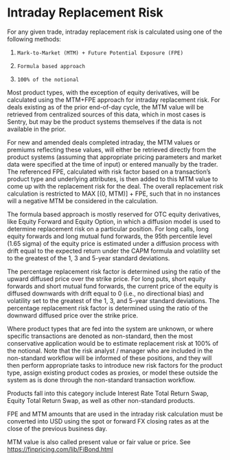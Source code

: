 # Intraday Replacement Risk

For any given trade, intraday replacement risk is calculated using one of the following methods:
 
1.     Mark-to-Market (MTM) + Future Potential Exposure (FPE)
2.     Formula based approach
3.     100% of the notional

Most product types, with the exception of equity derivatives, will be calculated using the MTM+FPE approach for intraday replacement risk. For deals existing as of the prior end-of-day cycle, the MTM value will be retrieved from centralized sources of this data, which in most cases is Sentry, but may be the product systems themselves if the data is not available in the prior.

For new and amended deals completed intraday, the MTM values or premiums reflecting these values, will either be retrieved directly from the product systems (assuming that appropriate pricing parameters and market data were specified at the time of input) or entered manually by the trader. The referenced FPE, calculated with risk factor based on a transaction’s product type and underlying attributes, is then added to this MTM value to come up with the replacement risk for the deal. The overall replacement risk calculation is restricted to MAX [(0, MTM)] + FPE, such that in no instances will a negative MTM be considered in the calculation.

 The formula based approach is mostly reserved for OTC equity derivatives, like Equity Forward and Equity Option, in which a diffusion model is used to determine replacement risk on a particular position. For long calls, long equity forwards and long mutual fund forwards, the 95th percentile level (1.65 sigma) of the equity price is estimated under a diffusion process with drift equal to the expected return under the CAPM formula and volatility set to the greatest of the 1, 3 and 5-year standard deviations.

The percentage replacement risk factor is determined using the ratio of the upward diffused price over the strike price. For long puts, short equity forwards and short mutual fund forwards, the current price of the equity is diffused downwards with drift equal to 0 (i.e., no directional bias) and volatility set to the greatest of the 1, 3, and 5-year standard deviations. The percentage replacement risk factor is determined using the ratio of the downward diffused price over the strike price.

Where product types that are fed into the system are unknown, or where specific transactions are denoted as non-standard, then the most conservative application would be to estimate replacement risk at 100% of the notional. Note that the risk analyst / manager who are included in the non-standard workflow will be informed of these positions, and they will then perform appropriate tasks to introduce new risk factors for the product type, assign existing product codes as proxies, or model these outside the system as is done through the non-standard transaction workflow.

Products fall into this category include Interest Rate Total Return Swap, Equity Total Return Swap, as well as other non-standard products.

FPE and MTM amounts that are used in the intraday risk calculation must be converted into USD using the spot or forward FX closing rates as at the close of the previous business day.

MTM value is also called present value or fair value or price. See https://finpricing.com/lib/FiBond.html
